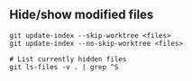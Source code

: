 ---
---

## Hide/show modified files

```shell
git update-index --skip-worktree <files>
git update-index --no-skip-worktree <files>

# List currently hidden files
git ls-files -v . | grep ^S
```
